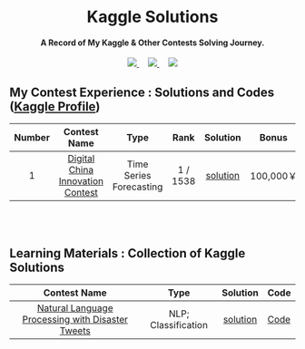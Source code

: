 <h1 align='center'>
  <br>
  Kaggle Solutions
  <br>
</h1>

<h4 align="center">
  A Record of My Kaggle & Other Contests Solving Journey.
</h4>

<div align="center">
  <a href="" target='_blank'>
    <img src="https://img.shields.io/badge/Language-Python-orange.svg?logo=Python&logoColor=yellow">
  </a> &nbsp;&nbsp;&nbsp;
  <a href="" target='_blank'>
    <img src="https://img.shields.io/badge/Update-Weekly-green.svg">
  </a> &nbsp;&nbsp;&nbsp;
  <a href="http://makeapullrequest.com" target='_blank'>
    <img src="https://img.shields.io/badge/PRs-welcome-brightgreen.svg">
  </a>
</div>

## My Contest Experience : Solutions and Codes ([Kaggle Profile](https://www.kaggle.com/xinyi0919))
| Number | Contest Name | Type | Rank | Solution | Bonus | 
| :-: | :-: | :---: | :---: | :---: | :---: |
| 1 |  [Digital China Innovation Contest](https://www.datafountain.cn/competitions/497) | Time Series Forecasting |  1 / 1538 | [solution](https://github.com/synbol/Kaggle-Contests/tree/main/1.Digital%20China%20Innovation%20Contest) | 100,000￥|
<br>
<br>

## Learning Materials : Collection of Kaggle Solutions
| Contest Name | Type | Solution | Code |
| :-: | :---: | :---: | :---|
| [Natural Language Processing with Disaster Tweets](https://www.kaggle.com/competitions/nlp-getting-started/overview/description) | NLP; Classification| [solution](https://github.com/XiN0919/Competition/tree/main/Learning%20Materials/Natural%20Language%20Processing%20with%20Disaster%20Tweets) | [Code](https://github.com/XiN0919/Competition/tree/main/Learning%20Materials/Natural%20Language%20Processing%20with%20Disaster%20Tweets) |
